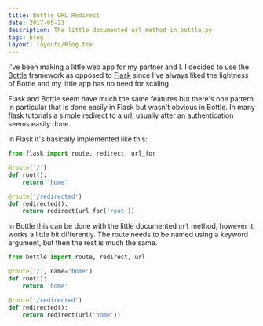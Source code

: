 ```yaml
---
title: Bottle URL Redirect
date: 2017-05-23
description: The little documented url method in bottle.py
tags: blog
layout: layouts/Blog.tsx
---
```


I've been making a little web app for my partner and I. I decided to use the [Bottle](https://bottlepy.org/docs/0.12/) framework as opposed to [Flask](http://flask.pocoo.org/docs/0.12/) since I've always liked the lightness of Bottle and my little app has no need for scaling.

Flask and Bottle seem have much the same features but there's one pattern in particular that is done easily in Flask but wasn't obvious in Bottle. In many flask tutorials a simple redirect to a url, usually after an authentication seems easily done.

In Flask it's basically implemented like this:

```python
from flask import route, redirect, url_for

@route('/')
def root():
    return 'home'

@route('/redirected')
def redirected():
    return redirect(url_for('root'))
```

In Bottle this can be done with the little documented `url` method, however it works a little bit differently. The route needs to be named using a keyword argument, but then the rest is much the same.

```python
from bottle import route, redirect, url

@route('/', name='home')
def root():
    return 'home'

@route('/redirected')
def redirected():
    return redirect(url('home'))
```